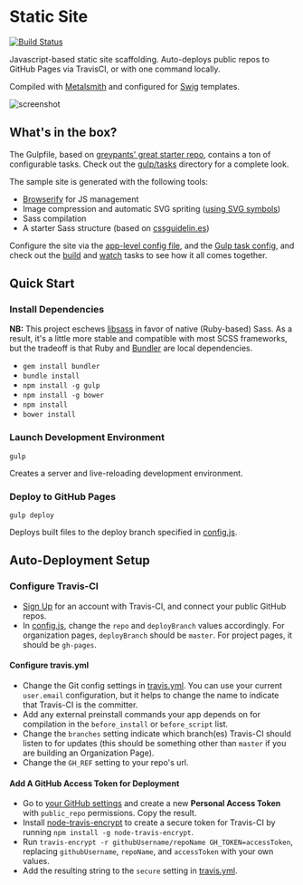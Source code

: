 # Static Site

[![Build Status](https://travis-ci.org/jonlong/static-site.svg?branch=master)](https://travis-ci.org/jonlong/static-site)

Javascript-based static site scaffolding. Auto-deploys public repos to GitHub Pages via TravisCI, or with one command locally.

Compiled with [Metalsmith](https://github.com/segmentio/metalsmith) and configured for [Swig](https://github.com/paularmstrong/swig/) templates.

![screenshot](https://cloud.githubusercontent.com/assets/482527/6241347/857eef80-b6e9-11e4-9e0a-9d1c3fd49aa5.jpg)

## What's in the box?

The Gulpfile, based on [greypants' great starter repo](https://github.com/greypants/gulp-starter/), contains a ton of configurable tasks. Check out the [gulp/tasks](https://github.com/jonlong/static-site/blob/master/gulp/tasks/) directory for a complete look.

The sample site is generated with the following tools: 

- [Browserify](http://browserify.org/) for JS management
- Image compression and automatic SVG spriting ([using SVG symbols](http://css-tricks.com/svg-symbol-good-choice-icons/))
- Sass compilation
- A starter Sass structure (based on [cssguidelin.es](cssguidelin.es))

Configure the site via the [app-level config file](https://github.com/jonlong/static-site/blob/master/config.js), and the [Gulp task config](https://github.com/jonlong/static-site/blob/master/gulp/config.js), and check out the [build](https://github.com/jonlong/static-site/blob/master/gulp/tasks/build.js) and [watch](https://github.com/jonlong/static-site/blob/master/gulp/tasks/watch.js) tasks to see how it all comes together.

## Quick Start

### Install Dependencies

**NB:** This project eschews [libsass](github.com/sass/libsass) in favor of native (Ruby-based) Sass. As a result, it's a little more stable and compatible with most SCSS frameworks, but the tradeoff is that Ruby and [Bundler](bundler.io) are local dependencies.

- `gem install bundler`
- `bundle install`
- `npm install -g gulp`
- `npm install -g bower`
- `npm install`
- `bower install`

### Launch Development Environment

`gulp`

Creates a server and live-reloading development environment.

### Deploy to GitHub Pages

`gulp deploy`

Deploys built files to the deploy branch specified in [config.js](https://github.com/jonlong/static-site/blob/master/config.js).

## Auto-Deployment Setup

### Configure Travis-CI

- [Sign Up](https://travis-ci.org/) for an account with Travis-CI, and connect your public GitHub repos.
- In [config.js](https://github.com/jonlong/static-site/blob/master/config.js), change the `repo` and `deployBranch` values accordingly. For organization pages, `deployBranch` should be `master`. For project pages, it should be `gh-pages`.

#### Configure travis.yml

- Change the Git config settings in [travis.yml](https://github.com/jonlong/static-site/blob/master/.travis.yml). You can use your current `user.email` configuration, but it helps to change the name to indicate that Travis-CI is the committer.
- Add any external preinstall commands your app depends on for compilation in the `before_install` or `before_script` list.
- Change the `branches` setting indicate which branch(es) Travis-CI should listen to for updates (this should be something other than `master` if you are building an Organization Page).
- Change the `GH_REF` setting to your repo's url.

#### Add A GitHub Access Token for Deployment

- Go to [your GitHub settings](https://github.com/settings/applications) and create a new **Personal Access Token** with `public_repo` permissions. Copy the result.
- Install [node-travis-encrypt](https://github.com/pwmckenna/node-travis-encrypt) to create a secure token for Travis-CI by running `npm install -g node-travis-encrypt`.
- Run `travis-encrypt -r githubUsername/repoName GH_TOKEN=accessToken`, replacing `githubUsername`, `repoName`, and `accessToken` with your own values.
- Add the resulting string to the `secure` setting in [travis.yml](https://github.com/jonlong/static-site/blob/master/.travis.yml).
